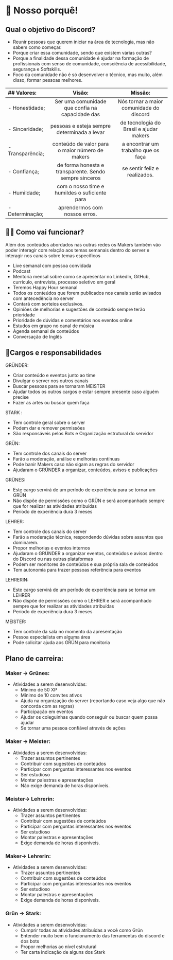 # 🎯 Nosso porquê!

## Qual o objetivo do Discord?

- Reunir pessoas que querem iniciar na área de tecnologia, mas não sabem como começar.
- Porque criar essa comunidade, sendo que existem várias outras?
- Porque a finalidade dessa comunidade é ajudar na formação de profissionais com senso de comunidade, consciência de acessibilidade, segurança e Softskills.
- Foco da comunidade não é só desenvolver o técnico, mas muito, além disso, formar pessoas melhores.

| ## Valores:         |    Visão:                                               |   Missão:                                   |
:--------- | :------: | :-------:
| - Honestidade;      | Ser uma comunidade que confia  na capacidade das        |   Nós tornar a maior comunidade do discord  | 
| - Sinceridade;      | pessoas e esteja sempre determinada a levar             |   de tecnologia do Brasil e ajudar makers   | 
| - Transparência;    | conteúdo de valor para o maior número de makers         |   a encontrar um trabalho que os faça       |
| - Confiança;        | de forma honesta e transparente. Sendo sempre sinceros  |   se sentir feliz e realizados.             |
| - Humildade;        | com o nosso time e humildes o suficiente para           |                                             |
| - Determinação;     | aprendermos com nossos erros.                           |                                             |




## 🧑‍💼 Como vai funcionar?

Além dos conteúdos abordados nas outras redes os Makers também vão poder interagir com relação aos temas semanais dentro do server e interagir nos canais sobre temas específicos

- Live semanal com pessoa convidada
- Podcast
- Mentoria mensal sobre como se apresentar no LinkedIn, GitHub, currículo, entrevista, processo seletivo em geral
- Teremos Happy Hour semanal
- Todos os conteúdos que forem publicados nos canais serão avisados com antecedência no server
- Contará com sorteios exclusivos.
- Opiniões de melhorias e sugestões de conteúdo sempre terão prioridade
- Prioridade de dúvidas e comentários nos eventos online
- Estudos em grupo no canal de música
- Agenda semanal de conteúdos
- Conversação de Inglês

## 🦸Cargos e responsabilidades

GRÜNDER:

- Criar conteúdo e eventos junto ao time
- Divulgar o server nos outros canais
- Buscar pessoas para se tornaram MEISTER
- Ajudar todos os outros cargos e estar sempre presente caso alguém precise
- Fazer as artes ou buscar quem faça

STARK : 

- Tem controle geral sobre o server
- Podem dar e remover permissões
- São responsáveis pelos Bots e Organização estrutural do servidor

GRÜN:  

- Tem controle dos canais do server
- Farão a moderação, análise e melhorias contínuas
- Pode banir Makers caso não sigam as regras do servidor
- Ajudaram o GRÜNDER a organizar, conteúdos, avisos e publicações

GRÜNES:

- Este cargo servirá de um período de experiência para se tornar um GRÜN
- Não dispõe de permissões como o GRÜN e será acompanhado sempre que for realizar as atividades atribuídas
- Período de experiência dura 3 meses

LEHRER:  

- Tem controle dos canais do server
- Farão a moderação técnica, respondendo dúvidas sobre assuntos que dominarem.
- Propor melhorias e eventos internos
- Ajudaram o GRÜNDER a organizar eventos, conteúdos e avisos dentro do Discord ou nas outras plataformas
- Podem ser monitores de conteúdos e sua própria sala de conteúdos
- Tem autonomia para trazer pessoas referência para eventos

 LEHRERIN:

- Este cargo servirá de um período de experiência para se tornar um LEHRER
- Não dispõe de permissões como o LEHRER e será acompanhado sempre que for realizar as atividades atribuídas
- Período de experiência dura 3 meses

MEISTER:

- Tem controle da sala no momento da apresentação
- Pessoa especialista em alguma área
- Pode solicitar ajuda aos GRÜN para monitoria

## Plano de carreira:

### Maker → Grünes:

- Atividades a serem desenvolvidas:
    - Mínimo de 50 XP
    - Mínimo de 10 convites ativos
    - Ajuda na organização do server (reportando caso veja algo que não concorda com as regras)
    - Participação em eventos
    - Ajudar os coleguinhas quando conseguir ou buscar quem possa ajudar
    - Se tornar uma pessoa confiável através de ações

### Maker → Meister:

- Atividades a serem desenvolvidas:
    - Trazer assuntos pertinentes
    - Contribuir com sugestões de conteúdos
    - Participar com perguntas interessantes nos eventos
    - Ser estudioso
    - Montar palestras e apresentações
    - Não exige demanda de horas disponíveis.

### Meister→ Lehrerin:

- Atividades a serem desenvolvidas:
    - Trazer assuntos pertinentes
    - Contribuir com sugestões de conteúdos
    - Participar com perguntas interessantes nos eventos
    - Ser estudioso
    - Montar palestras e apresentações
    - Exige demanda de horas disponíveis.

### Maker→ Lehrerin:

- Atividades a serem desenvolvidas:
    - Trazer assuntos pertinentes
    - Contribuir com sugestões de conteúdos
    - Participar com perguntas interessantes nos eventos
    - Ser estudioso
    - Montar palestras e apresentações
    - Exige demanda de horas disponíveis.

### Grün → Stark:

- Atividades a serem desenvolvidas:
    - Cumprir todas as atividades atribuídas a você como Grün
    - Entender muito bem o funcionamento das ferramentas do discord e dos bots
    - Propor melhorias ao nível estrutural
    - Ter carta indicação de alguns dos Stark
